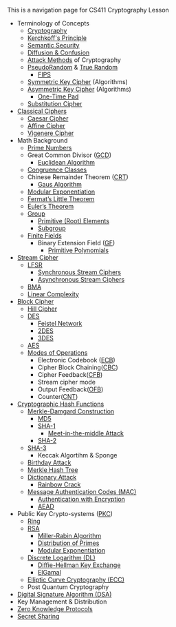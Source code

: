 This is a navigation page for CS411 Cryptography Lesson

- Terminology of Concepts
	-  [Cryptography](Cryptography.md)
	-  [Kerchkoff's Principle](Kerchkoff's%20Principle.md)
	- [Semantic Security](Semantic%20Security.md)
	- [Diffusion & Confusion](Diffusion%20&%20Confusion.md)
	- [Attack Methods](Attack%20Methods.md) of Cryptography
	- [PseudoRandom](PseudoRandom.md) & [True Random](True%20Random.md)
		- [FIPS](FIPS.md)
	-  [Symmetric Key Cipher](Symmetric%20Key%20Cipher.md) (Algorithms)
	- [Asymmetric Key Cipher](Asymmetric%20Key%20Cipher) (Algorithms)
		- [One-Time Pad](One-Time%20Pad.md)
	- [Substitution Cipher](Substitution%20Cipher.md)
- [Classical Ciphers](Classical%20Ciphers.md)  
	- [Caesar Cipher](Caesar%20Cipher.md)
	- [Affine Cipher](Affine%20Cipher.md)
	- [Vigenere Cipher](Vigenere%20Cipher.md)
- Math Background 
	- [Prime Numbers](Prime%20Numbers.md)
	- Great Common Divisor ([GCD](GCD.md))
		- [Euclidean Algorithm](Euclidean%20Algorithm.md)
	- [Congruence Classes](Congruence%20Classes.md)
	- Chinese Remainder Theorem ([CRT](CRT.md))
		- [Gaus Algorithm](Gaus%20Algorithm.md)
	- [Modular Exponentiation](Modular%20Exponentiation.md)
	- [Fermat’s Little Theorem](Fermat’s%20Little%20Theorem.md)
	- [Euler’s Theorem](Euler’s%20Theorem.md)
	- [Group](Group.md)
		- [Primitive (Root) Elements](Primitive%20(Root)%20Elements.md)
		- [Subgroup](Subgroup.md)
	- [Finite Fields](Finite%20Fields.md)
		- Binary Extension Field ([GF](GF.md))
	        - [Primitive Polynomials](Primitive%20Polynomials.md)
- [Stream Cipher](Stream%20Cipher.md)
	- [LFSR](LFSR.md)
		-  [Synchronous Stream Ciphers](Synchronous%20Stream%20Ciphers.md)
		- [Asynchronous Stream Ciphers](Asynchronous%20Stream%20Ciphers.md)
	- [BMA](BMA.md)
	- [Linear Complexity](Linear%20Complexity.md)
- [Block Cipher](Block%20Cipher.md)
	- [Hill Cipher](Hill%20Cipher.md)
	- [DES](DES.md) 
		- [Feistel Network](Feistel%20Network.md)
		- [2DES](2DES.md)
		- [3DES](3DES.md)
	- [AES](AES.md) 
	- [Modes of Operations](Modes%20of%20Operations.md)
		- Electronic Codebook ([ECB](ECB.md))
		- Cipher Block Chaining([CBC](CBC.md))
		- Cipher Feedback([CFB](CFB.md))
		- Stream cipher mode
		- Output Feedback([OFB](OFB.md))
		- Counter([CNT](CNT.md))
- [Cryptographic Hash Functions](Cryptographic%20Hash%20Functions.md)
	- [Merkle-Damgard Construction](Merkle-Damgard%20Construction.md) 
		- [MD5](MD5.md)
		- [SHA-1](SHA-1.md)
			- [Meet-in-the-middle Attack](Meet-in-the-middle%20Attack.md)
		- [SHA-2](SHA-2.md)
	- [SHA-3](SHA-3.md)
		- Keccak Algortihm & Sponge
	- [Birthday Attack](Birthday%20Attack.md) 
	-  [Merkle Hash Tree](Merkle%20Hash%20Tree.md)
	- [Dictionary Attack](Dictionary%20Attack.md)
		- [Rainbow Crack](Rainbow%20Crack.md)
	- [Message Authentication Codes (MAC)](Message%20Authentication%20Codes%20(MAC).md)
		- [Authentication with Encryption](Authentication%20with%20Encryption.md)
		- [AEAD](AEAD.md)
- Public Key Crypto-systems ([PKC](PKC.md))
	- [Ring](Ring.md)
	- [RSA](RSA.md)
		- [Miller-Rabin Algorithm](Miller-Rabin%20Algorithm.md)
		- [Distribution of Primes](Distribution%20of%20Primes.md)
		- [Modular Exponentiation](Modular%20Exponentiation.md)
	- [Discrete Logarithm (DL)](Discrete%20Logarithm%20(DL).md)
		- [Diffie-Hellman Key Exchange](Diffie-Hellman%20Key%20Exchange.md)
		- [ElGamal](ElGamal.md)
	- [Elliptic Curve Cryptography (ECC)](Elliptic%20Curve%20Cryptography%20(ECC).md) 
	- Post Quantum Cryptography 
- [Digital Signature Algorithm (DSA)](Digital%20Signature%20Algorithm%20(DSA).md) 
- Key Management & Distribution  
- [Zero Knowledge Protocols](Zero%20Knowledge%20Protocols.md) 
- [Secret Sharing](Secret%20Sharing.md) 